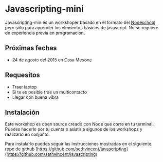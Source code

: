 # Javascripting-mini

Javascripting-min es un workshoper basado en el formato del [Nodeschool](http://nodeschool.io) pero sólo para aprender los elementos básicos de javascript. No se requiere de experiencia previa en programación.

## Próximas fechas

- 24 de agosto del 2015 en Casa Mesone

## Requesitos

- Traer laptop
- Si te es posible trae un multicontacto
- Llegar con buena vibra

## Instalación

Este workshop es open source creado con Node que corre en tu terminal. Puedes hacerlo por tu cuenta o asistir a algunos de los workshops y realizarlo en conjunto.

Para instalarlo puedes seguir las instrucciones mostradas en el siguiente repo de github [https://github.com/sethvincent/javascripting](https://github.com/sethvincent/javascripting)


